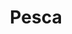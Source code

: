 ---
title: Pesca
date: 
draft: false

# descripcion
description : Dije de plata 925

materials: Plata 925

color: Plateado

dimensions: 3,3cm largo

code: 02-14-0678

type: "Dijes"

categories: []

# Images
# first image will be shown in the product page
images:
  # - image: "images/path_to_image"
  # La ubicacion de las imagenes es imagenes/Dijes/Dijes.Plata/02-14-0678-pesca
  - image: "./images/dijes/plata/02-14-0678.JPG"
---